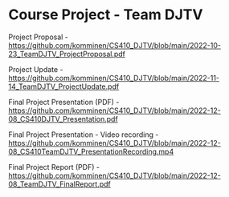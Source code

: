 # Course Project - Team DJTV

Project Proposal - https://github.com/komminen/CS410_DJTV/blob/main/2022-10-23_TeamDJTV_ProjectProposal.pdf

Project Update - https://github.com/komminen/CS410_DJTV/blob/main/2022-11-14_TeamDJTV_ProjectUpdate.pdf

Final Project Presentation (PDF) - https://github.com/komminen/CS410_DJTV/blob/main/2022-12-08_CS410DJTV_Presentation.pdf

Final Project Presentation - Video recording - https://github.com/komminen/CS410_DJTV/blob/main/2022-12-08_CS410TeamDJTV_PresentationRecording.mp4

Final Project Report (PDF) - https://github.com/komminen/CS410_DJTV/blob/main/2022-12-08_TeamDJTV_FinalReport.pdf
